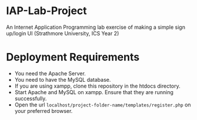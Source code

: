 # IAP-Lab-Project
An Internet Application Programming lab exercise of making a simple sign up/login UI (Strathmore University, ICS Year 2)

# Deployment Requirements
* You need the Apache Server.
* You need to have the MySQL database.
* If you are using xampp, clone this repository in the htdocs directory.
* Start Apache and MySQL on xampp. Ensure that they are running successfully.
* Open the url `localhost/project-folder-name/templates/register.php` on your preferred browser.
